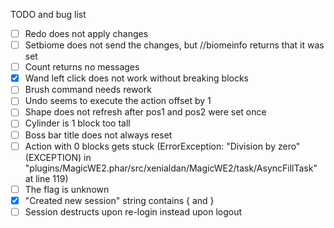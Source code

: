 TODO and bug list
- [ ] Redo does not apply changes
- [ ] Setbiome does not send the changes, but //biomeinfo returns that it was set
- [ ] Count returns no messages
- [x] Wand left click does not work without breaking blocks
- [ ] Brush command needs rework
- [ ] Undo seems to execute the action offset by 1
- [ ] Shape does not refresh after pos1 and pos2 were set once
- [ ] Cylinder is 1 block too tall
- [ ] Boss bar title does not always reset
- [ ] Action with 0 blocks gets stuck (ErrorException: "Division by zero" (EXCEPTION) in "plugins/MagicWE2.phar/src/xenialdan/MagicWE2/task/AsyncFillTask" at line 119)
- [ ] The flag  is unknown
- [x] "Created new session" string contains { and }
- [ ] Session destructs upon re-login instead upon logout